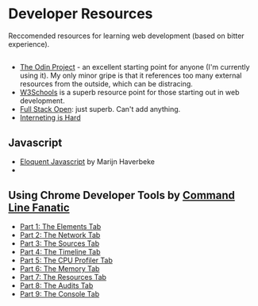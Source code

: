 
# Developer Resources
Reccomended resources for learning web development (based on bitter experience).

## 
- [The Odin Project](https://www.theodinproject.com/) - an excellent starting point for anyone (I'm currently using it). My only minor gripe is that it references too many external resources from the outside, which can be distracing.
- [W3Schools](https://www.w3schools.com/html/) is a superb resource point for those starting out in web development.
- [Full Stack Open](https://fullstackopen.com/en/): just superb. Can't add anything.
- [Interneting is Hard](https://www.internetingishard.com/)

## Javascript
- [Eloquent Javascript](https://eloquentjavascript.net/) by Marijn Haverbeke
- 

## Using Chrome Developer Tools by [Command Line Fanatic](https://commandlinefanatic.com/)
- [Part 1: The Elements Tab](https://commandlinefanatic.com/cgi-bin/showarticle.cgi?article=art033)
- [Part 2: The Network Tab](https://commandlinefanatic.com/cgi-bin/showarticle.cgi?article=art034)
- [Part 3: The Sources Tab](https://commandlinefanatic.com/cgi-bin/showarticle.cgi?article=art035)
- [Part 4: The Timeline Tab](https://commandlinefanatic.com/cgi-bin/showarticle.cgi?article=art036)
- [Part 5: The CPU Profiler Tab](https://commandlinefanatic.com/cgi-bin/showarticle.cgi?article=art037)
- [Part 6: The Memory Tab](https://commandlinefanatic.com/cgi-bin/showarticle.cgi?article=art038)
- [Part 7: The Resources Tab](https://commandlinefanatic.com/cgi-bin/showarticle.cgi?article=art039)
- [Part 8: The Audits Tab](https://commandlinefanatic.com/cgi-bin/showarticle.cgi?article=art040)
- [Part 9: The Console Tab](https://commandlinefanatic.com/cgi-bin/showarticle.cgi?article=art041)